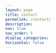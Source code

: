 ```yaml
---
layout: page
title: contact
permalink: /contact/
description: 
nav: true
nav_order: 5
display_categories: 
horizontal: false
---
```

